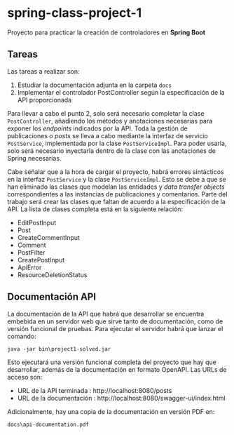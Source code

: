 # spring-class-project-1

Proyecto para practicar la creación de controladores en **Spring Boot**

## Tareas
Las tareas a realizar son:
1. Estudiar la documentación adjunta en la carpeta `docs`
2. Implementar el controlador PostController según la especificación de la API proporcionada

Para llevar a cabo el punto 2, solo será necesario
completar la clase `PostController`, añadiendo los métodos
y anotaciones necesarias para exponer los _endpoints_ indicados
por la API. Toda la gestión de publicaciones o _posts_ se lleva
a cabo mediante la interfaz de servicio `PostService`, implementada
por la clase `PostServiceImpl`. Para poder usarla, solo será necesario
inyectarla dentro de la clase con las anotaciones de Spring necesarias.

Cabe señalar que a la hora de cargar el proyecto, habrá errores sintácticos
en la interfaz `PostService` y la clase `PostServiceImpl`. Esto se debe a
que se han eliminado las clases que modelan las entidades y _data transfer objects_
correspondientes a las instancias de publicaciones y comentarios. Parte del trabajo
será crear las clases que faltan de acuerdo a la especificación de la API. La lista
de clases completa está en la siguiente relación:
- EditPostInput
- Post
- CreateCommentInput
- Comment
- PostFilter
- CreatePostInput
- ApiError
- ResourceDeletionStatus
## Documentación API

La documentación de la API que habrá que desarrollar se encuentra embebida en un servidor
web que sirve tanto de documentación, como de versión funcional de pruebas. Para ejecutar
el servidor habrá que lanzar el comando:
```
java -jar bin\project1-solved.jar
```
Esto ejecutará una versión funcional completa del proyecto que hay que desarrollar, además
de la documentación en formato OpenAPI. Las URLs de acceso son:
- URL de la API terminada : http://localhost:8080/posts
- URL de la documentación : http://localhost:8080/swagger-ui/index.html

Adicionalmente, hay una copia de la documentación en versión PDF en:
```
docs\api-documentation.pdf
```